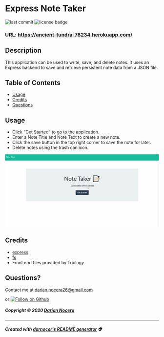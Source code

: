 # Express Note Taker

![last commit](https://img.shields.io/github/last-commit/darnocer/Express-Note-Taker?style=flat-square) ![license badge](https://img.shields.io/github/license/darnocer/Express-Note-Taker?style=flat-square)

### URL: https://ancient-tundra-78234.herokuapp.com/

## Description

This application can be used to write, save, and delete notes. It uses an Express backend to save and retrieve persistent note data from a JSON file.

## Table of Contents

- [Usage](#usage)
- [Credits](#Credits)
- [Questions](#questions)

## Usage

- Click "Get Started" to go to the application.
- Enter a Note Title and Note Text to create a new note.
- Click the save button in the top right corner to save the note for later.
- Delete notes using the trash can icon.

![demo](public/assets/images/demo.gif)

## Credits

- [express](https://www.npmjs.com/package/express)
- [fs](https://www.npmjs.com/package/file-system)
- Front end files provided by Triology

## Questions?

Contact me at [darian.nocera26@gmail.com](mailto:darian.nocera26@gmail.com)

or [![Follow on Github](https://img.shields.io/github/followers/darnocer?label=Follow&style=social)](http://www.github.com/darnocer)

##### Copyright © 2020 [Darian Nocera](http://www.github.com/darnocer)

---

##### _Created with [darnocer's README generator](https://github.com/darnocer/Node.js-and-ES6-README-Generator)_ 👽
